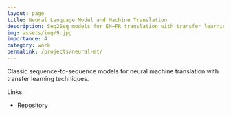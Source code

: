 ```yaml
---
layout: page
title: Neural Language Model and Machine Translation
description: Seq2Seq models for EN→FR translation with transfer learning
img: assets/img/9.jpg
importance: 4
category: work
permalink: /projects/neural-mt/
---
```


Classic sequence-to-sequence models for neural machine translation with transfer learning techniques.

Links:

- <a href="https://github.com/rvk7895/Neural-Language-Model-and-Machine-Translation">Repository</a>
